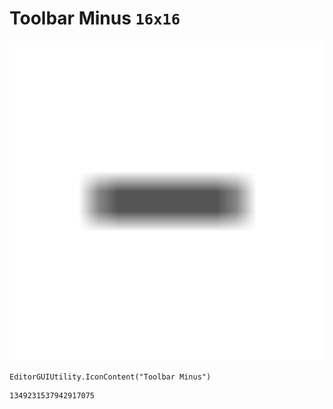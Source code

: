 # Toolbar Minus `16x16`
<img src="/img/Toolbar%20Minus.png" width=512 height=512>

``` CSharp
EditorGUIUtility.IconContent("Toolbar Minus")
```
```
1349231537942917075
```
